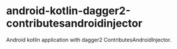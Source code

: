 # android-kotlin-dagger2-contributesandroidinjector

Android kotlin application with dagger2 ContributesAndroidInjector. 